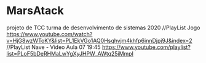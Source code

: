 # MarsAtack
projeto de TCC turma de desenvolvimento de sistemas 2020
//PlayList Jogo
https://www.youtube.com/watch?v=HjG8wzWToKY&list=PL1EkVGo1AQ0Hsqhvjm4khfp6innDjpj9J&index=2
//PlayList Nave - Video Aula 07   19:45
https://www.youtube.com/playlist?list=PLoF5bDeRHMaLwYgXyJHPW_AWtq25iMmpI


